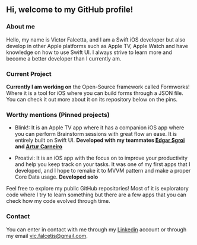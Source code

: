 ## Hi, welcome to my GitHub profile!

### About me

Hello, my name is Victor Falcetta, and I am a Swift iOS developer but also develop in other Apple platforms such as Apple TV, Apple Watch and have knowledge on how to use Swift UI. I always strive to learn more and become a better developer than I currently am.

### Current Project
**Currently I am working on** the Open-Source framework called Formworks! Where it is a tool for iOS where you can build forms through a JSON file. You can check it out more about it on its repository below on the pins.

### Worthy mentions (Pinned projects)
- Blink!: It is an Apple TV app where it has a companion iOS app where you can perform Brainstorm sessions with great flow an ease. It is entirely built on Swift UI. **Developed with my teammates [Edgar Sgroi](https://github.com/EdgSgroi) and [Artur Carneiro](https://github.com/csfar)**

- Proativi: It is an iOS app with the focus on to improve your productivity and help you keep track on your tasks. It was one of my first apps that I developed, and I hope to remake it to MVVM pattern and make a proper Core Data usage. **Developed solo**

Feel free to explore my public GitHub repositories! Most of it is exploratory code where I try to learn something but there are a few apps that you can check how my code evolved through time.

### Contact
You can enter in contact with me through my [Linkedin](https://www.linkedin.com/in/victor-falcetta/) account or through my email vic.falcetis@gmail.com.
